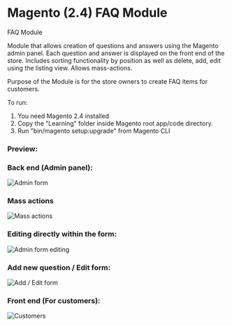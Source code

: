 # Magento (2.4) FAQ Module

FAQ Module

Module that allows creation of questions and answers using the Magento admin panel.
Each question and answer is displayed on the front end of the store.
Includes sorting functionality by position as well as delete, add, edit using the listing view.
Allows mass-actions.

Purpose of the Module is for the store owners to create FAQ items for customers.

To run:

1. You need Magento 2.4 installed
2. Copy the "Learning" folder inside Magento root app/code directory.
3. Run "bin/magento setup:upgrade" from Magento CLI


### Preview:
### Back end (Admin panel):

![Admin form](https://i.imgur.com/EtINAOU.png "Admin form")

### Mass actions

![Mass actions](https://i.imgur.com/qkKeVAH.png "Mass actions")

### Editing directly within the form:

![Admin form editing](https://i.imgur.com/BcYG42j.png "Admin form editing")

### Add new question / Edit form:

![Add / Edit form](https://i.imgur.com/fAzC5QY.png "Add / Edit form")

### Front end (For customers):
![Customers](https://i.imgur.com/vkUBtCJ.png "Customer view")
